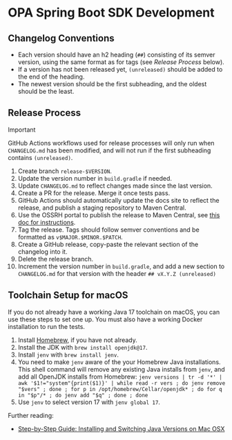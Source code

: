 # OPA Spring Boot SDK Development

## Changelog Conventions

* Each version should have an h2 heading (`##`) consisting of its semver version, using the same format as for tags (see *Release Process* below).
* If a version has not been released yet, `(unreleased)` should be added to the end of the heading.
* The newest version should be the first subheading, and the oldest should be the least.

## Release Process

> [!IMPORTANT]
> GitHub Actions workflows used for release processes will only run when `CHANGELOG.md` has been modified, and will not run if the first subheading contains `(unreleased)`.

1. Create branch `release-$VERSION`.
2. Update the version number in `build.gradle` if needed.
3. Update `CHANGELOG.md` to reflect changes made since the last version.
4. Create a PR for the release. Merge it once tests pass.
5. GitHub Actions should automatically update the docs site to reflect the release, and publish a staging repository to Maven Central.
6. Use the OSSRH portal to publish the release to Maven Central, see [this doc for instructions](https://styrainc.github.io/opa-java/maintenance/releases/).
7. Tag the release. Tags should follow semver conventions and be formatted as `v$MAJOR.$MINOR.$PATCH`.
8. Create a GitHub release, copy-paste the relevant section of the changelog into it.
9. Delete the release branch.
10. Increment the version number in `build.gradle`, and add a new section to `CHANGELOG.md` for that version with the header `## vX.Y.Z (unreleased)`

## Toolchain Setup for macOS

If you do not already have a working Java 17 toolchain on macOS, you can use these steps to set one up. You must also have a working Docker installation to run the tests.

1. Install [Homebrew](https://brew.sh/), if you have not already.
2. Install the JDK with `brew install openjdk@17`.
3. Install `jenv` with `brew install jenv`.
4. You need to make `jenv` aware of the your Homebrew Java installations. This shell command will remove any existing Java installs from `jenv`, and add all OpenJDK installs from Homebrew: `jenv versions | tr -d '*' | awk '$1!="system"{print($1)}' | while read -r vers ; do jenv remove "$vers" ; done ; for p in /opt/homebrew/Cellar/openjdk* ; do for q in "$p"/* ; do jenv add "$q" ; done ; done`
5. Use `jenv` to select version 17 with `jenv global 17`.

Further reading:

* [Step-by-Step Guide: Installing and Switching Java Versions on Mac OSX](https://medium.com/@haroldfinch01/step-by-step-guide-installing-and-switching-java-versions-on-mac-osx-f3896b9872f4)
